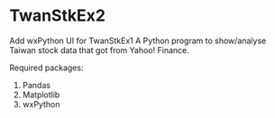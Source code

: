 # TwanStkEx2
Add wxPython UI for TwanStkEx1
A Python program to show/analyse Taiwan stock data that got from Yahoo! Finance.

Required packages: 
1. Pandas 
2. Matplotlib
3. wxPython
